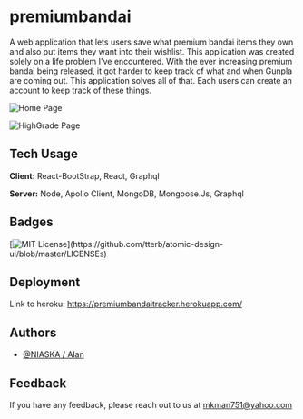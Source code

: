 # premiumbandai
A web application that lets users save what premium bandai items they own and also put items they want into their wishlist.
This application was created solely on a life problem I've encountered. With the ever increasing premium bandai being released, it got harder to keep track of what and when Gunpla are coming out. This application solves all of that. Each users can create an account to keep track of these things.

![Home Page](https://res.cloudinary.com/ddtqwizaf/image/upload/v1634063045/prem1_d4mgxr.png)

![HighGrade Page](https://res.cloudinary.com/ddtqwizaf/image/upload/v1634063043/prem2_wfihij.png)
    
## Tech Usage

**Client:** React-BootStrap, React, Graphql

**Server:** Node, Apollo Client, MongoDB, Mongoose.Js, Graphql

  
## Badges

[![MIT License](https://img.shields.io/apm/l/atomic-design-ui.svg?)](https://github.com/tterb/atomic-design-ui/blob/master/LICENSEs)

  
## Deployment

Link to heroku: https://premiumbandaitracker.herokuapp.com/


## Authors

- [@NIASKA / Alan](https://github.com/NIASKAA)

  
## Feedback

If you have any feedback, please reach out to us at mkman751@yahoo.com
